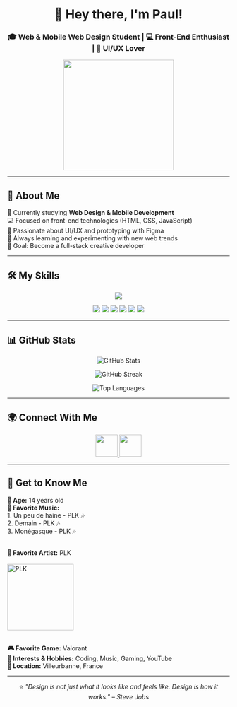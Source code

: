 <h1 align="center">👋 Hey there, I'm Paul!</h1>
<h3 align="center">🎓 Web & Mobile Web Design Student | 💻 Front-End Enthusiast | 🎨 UI/UX Lover</h3>

<p align="center">
  <img src="https://media.giphy.com/media/3o7TKtnuHOHHUjR38Y/giphy.gif" width="250"/>
</p>

---

## 🧠 About Me
<p align="left">
  🌱 Currently studying <b>Web Design & Mobile Development</b><br>
  💻 Focused on front-end technologies (HTML, CSS, JavaScript)<br>
  🎨 Passionate about UI/UX and prototyping with Figma<br>
  🧩 Always learning and experimenting with new web trends<br>
  🚀 Goal: Become a full-stack creative developer
</p>

---

## 🛠️ My Skills
<p align="center">
  <img src="https://skillicons.dev/icons?i=html,css,javascript,figma,vscode,github&perline=6" />
</p>

<p align="center">
  <img src="https://img.shields.io/badge/HTML5-%23E34F26?style=for-the-badge&logo=html5&logoColor=white" />
  <img src="https://img.shields.io/badge/CSS3-%231572B6?style=for-the-badge&logo=css3&logoColor=white" />
  <img src="https://img.shields.io/badge/JavaScript-%23F7DF1E?style=for-the-badge&logo=javascript&logoColor=black" />
  <img src="https://img.shields.io/badge/Figma-%23F24E1E?style=for-the-badge&logo=figma&logoColor=white" />
  <img src="https://img.shields.io/badge/VSCode-%23007ACC?style=for-the-badge&logo=visual-studio-code&logoColor=white" />
  <img src="https://img.shields.io/badge/GitHub-%2312100E?style=for-the-badge&logo=github&logoColor=white" />
</p>

---

## 📊 GitHub Stats
<p align="center">
  <img src="https://github-readme-stats.vercel.app/api?username=pbegin2812&show_icons=true&theme=radical&hide_border=true" alt="GitHub Stats" />
</p>

<p align="center">
  <img src="https://github-readme-streak-stats.herokuapp.com/?user=pbegin2812&theme=radical" alt="GitHub Streak" />
</p>

<p align="center">
  <img src="https://github-readme-stats.vercel.app/api/top-langs/?username=pbegin2812&layout=compact&theme=radical" alt="Top Languages" />
</p>

---

## 🌍 Connect With Me
<p align="center">
  <!-- Discord -->
  <a href="https://discordapp.com/users/saozu_fps" target="_blank">
    <img src="https://skillicons.dev/icons?i=discord" width="50" />
  </a>
  <!-- Gmail -->
  <a href="mailto:pbegin@edenschool.fr" target="_blank">
    <img src="https://skillicons.dev/icons?i=gmail" width="50" />
  </a>
</p>

---

## 🎯 Get to Know Me

<p align="left">
  <b>🧑 Age:</b> 14 years old<br>
  <b>🎵 Favorite Music:</b><br> 
  1. Un peu de haine - PLK 🎶 <br> 
  2. Demain - PLK 🎶  <br>
  3. Monégasque - PLK 🎶<br><br>

  <b>🎤 Favorite Artist:</b> PLK  
  <br>
  <img src="https://cdn-images.dzcdn.net/images/artist/90fda6aa551a34c05671f53c4ea71390/1900x1900-000000-81-0-0.jpg" width="150" alt="PLK"/>
  <br><br>

  <b>🎮 Favorite Game:</b> Valorant<br>
  <b>💖 Interests & Hobbies:</b> Coding, Music, Gaming, YouTube<br>
  <b>📍 Location:</b> Villeurbanne, France
</p>

---

<p align="center">
⭐️ <i>"Design is not just what it looks like and feels like. Design is how it works." – Steve Jobs</i>
</p>
